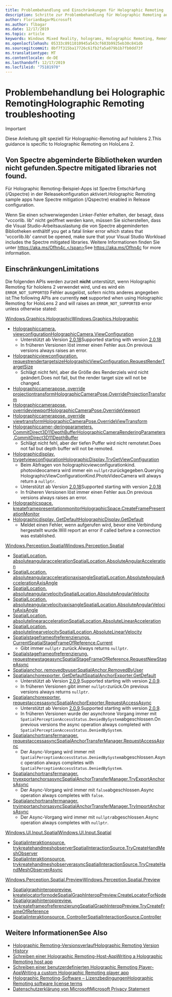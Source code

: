 ```yaml
---
title: Problembehandlung und Einschränkungen für Holographic Remoting
description: Schritte zur Problembehandlung für Holographic Remoting auf hololens 2.
author: FlorianBagarMicrosoft
ms.author: flbagar
ms.date: 12/17/2019
ms.topic: article
keywords: Windows Mixed Reality, holograms, Holographic Remoting, Remote Rendering, Netzwerk Rendering, hololens, Remote holograms, Problembehandlung, Hilfe
ms.openlocfilehash: 05333c8911010945a543cf603b9925eb30c841db
ms.sourcegitcommit: 8bf7f315ba17726c61fb2fa5a079b1b7fb0dd73f
ms.translationtype: MT
ms.contentlocale: de-DE
ms.lasthandoff: 12/17/2019
ms.locfileid: "75181970"
---
```

# <a name="holographic-remoting-troubleshooting"></a><span data-ttu-id="11c72-104">Problembehandlung bei Holographic Remoting</span><span class="sxs-lookup"><span data-stu-id="11c72-104">Holographic Remoting troubleshooting</span></span>

> [!IMPORTANT]
> <span data-ttu-id="11c72-105">Diese Anleitung gilt speziell für Holographic-Remoting auf hololens 2.</span><span class="sxs-lookup"><span data-stu-id="11c72-105">This guidance is specific to Holographic Remoting on HoloLens 2.</span></span>

## <a name="spectre-mitigated-libraries-not-found"></a><span data-ttu-id="11c72-106">Von Spectre abgeminderte Bibliotheken wurden nicht gefunden.</span><span class="sxs-lookup"><span data-stu-id="11c72-106">Spectre mitigated libraries not found.</span></span>

<span data-ttu-id="11c72-107">Für Holographic Remoting-Beispiel-Apps ist Spectre Entschärfung (/Qspectre) in der Releasekonfiguration aktiviert.</span><span class="sxs-lookup"><span data-stu-id="11c72-107">Holographic Remoting sample apps have Spectre mitigation (/Qspectre) enabled in Release configuration.</span></span>

<span data-ttu-id="11c72-108">Wenn Sie einen schwerwiegenden Linker-Fehler erhalten, der besagt, dass "vccorlib. lib" nicht geöffnet werden kann, müssen Sie sicherstellen, dass die Visual Studio-Arbeitsauslastung die von Spectre abgeminderten Bibliotheken enthält</span><span class="sxs-lookup"><span data-stu-id="11c72-108">If you get a fatal linker error which states that 'vccorlib.lib' cannot be opened, make sure that your Visual Studio Workload includes the Spectre mitigated libraries.</span></span> <span data-ttu-id="11c72-109">Weitere Informationen finden Sie unter https://aka.ms/Ofhn4c.</span><span class="sxs-lookup"><span data-stu-id="11c72-109">See https://aka.ms/Ofhn4c for more information.</span></span>

## <a name="limitations"></a><span data-ttu-id="11c72-110">Einschränkungen</span><span class="sxs-lookup"><span data-stu-id="11c72-110">Limitations</span></span>

<span data-ttu-id="11c72-111">Die folgenden APIs werden zurzeit **nicht** unterstützt, wenn Holographic Remoting für hololens 2 verwendet wird, und es wird ein ```ERROR_NOT_SUPPORTED``` Fehler ausgelöst, sofern nichts anderes angegeben ist:</span><span class="sxs-lookup"><span data-stu-id="11c72-111">The following APIs are currently **not** supported when using Holographic Remoting for HoloLens 2 and will raises an ```ERROR_NOT_SUPPORTED``` error unless otherwise stated:</span></span>

[<span data-ttu-id="11c72-112">Windows.Graphics.Holographic</span><span class="sxs-lookup"><span data-stu-id="11c72-112">Windows.Graphics.Holographic</span></span>](https://docs.microsoft.com/uwp/api/windows.graphics.holographic)

* [<span data-ttu-id="11c72-113">Holographiccamera. viewconfiguration</span><span class="sxs-lookup"><span data-stu-id="11c72-113">HolographicCamera.ViewConfiguration</span></span>](https://docs.microsoft.com/uwp/api/windows.graphics.holographic.holographiccamera.viewconfiguration)
  - <span data-ttu-id="11c72-114">Unterstützt ab Version [2.0.18](holographic-remoting-version-history.md#v2.0.18)</span><span class="sxs-lookup"><span data-stu-id="11c72-114">Supported starting with version [2.0.18](holographic-remoting-version-history.md#v2.0.18)</span></span>
  - <span data-ttu-id="11c72-115">In früheren Versionen löst immer einen Fehler aus.</span><span class="sxs-lookup"><span data-stu-id="11c72-115">On previous versions always raises an error.</span></span>
* [<span data-ttu-id="11c72-116">Holographicviewconfiguration. requestrendertargetsize</span><span class="sxs-lookup"><span data-stu-id="11c72-116">HolographicViewConfiguration.RequestRenderTargetSize</span></span>](https://docs.microsoft.com/uwp/api/windows.graphics.holographic.holographicviewconfiguration.requestrendertargetsize#Windows_Graphics_Holographic_HolographicViewConfiguration_RequestRenderTargetSize_Windows_Foundation_Size_)
  - <span data-ttu-id="11c72-117">Schlägt nicht fehl, aber die Größe des Renderziels wird nicht geändert.</span><span class="sxs-lookup"><span data-stu-id="11c72-117">Does not fail, but the render target size will not be changed.</span></span>
* [<span data-ttu-id="11c72-118">Holographiccamerapose. override projectiontransform</span><span class="sxs-lookup"><span data-stu-id="11c72-118">HolographicCameraPose.OverrideProjectionTransform</span></span>](https://docs.microsoft.com/uwp/api/windows.graphics.holographic.holographiccamerapose.overrideprojectiontransform)
* [<span data-ttu-id="11c72-119">Holographiccamerapose. overrideviewport</span><span class="sxs-lookup"><span data-stu-id="11c72-119">HolographicCameraPose.OverrideViewport</span></span>](https://docs.microsoft.com/uwp/api/windows.graphics.holographic.holographiccamerapose.overrideviewport)
* [<span data-ttu-id="11c72-120">Holographiccamerapose. override viewtransform</span><span class="sxs-lookup"><span data-stu-id="11c72-120">HolographicCameraPose.OverrideViewTransform</span></span>](https://docs.microsoft.com/uwp/api/windows.graphics.holographic.holographiccamerapose.overrideviewtransform)
* [<span data-ttu-id="11c72-121">Holographiccamer-deringparameters. CommitDirect3D11DepthBuffer</span><span class="sxs-lookup"><span data-stu-id="11c72-121">HolographicCameraRenderingParameters.CommitDirect3D11DepthBuffer</span></span>](https://docs.microsoft.com/uwp/api/windows.graphics.holographic.holographiccamerarenderingparameters.commitdirect3d11depthbuffer#Windows_Graphics_Holographic_HolographicCameraRenderingParameters_CommitDirect3D11DepthBuffer_Windows_Graphics_DirectX_Direct3D11_IDirect3DSurface_)
  - <span data-ttu-id="11c72-122">Schlägt nicht fehl, aber der tiefen Puffer wird nicht remotetet.</span><span class="sxs-lookup"><span data-stu-id="11c72-122">Does not fail but depth buffer will not be remoted.</span></span>
* [<span data-ttu-id="11c72-123">Holographicdisplay. trygetviewconfiguration</span><span class="sxs-lookup"><span data-stu-id="11c72-123">HolographicDisplay.TryGetViewConfiguration</span></span>](https://docs.microsoft.com/uwp/api/windows.graphics.holographic.holographicdisplay.trygetviewconfiguration)
  - <span data-ttu-id="11c72-124">Beim Abfragen von holographicviewconfigurationkind. photovideocamera wird immer ein ```nullptr```zurückgegeben.</span><span class="sxs-lookup"><span data-stu-id="11c72-124">Querying HolographicViewConfigurationKind.PhotoVideoCamera will always return a ```nullptr```.</span></span>
  - <span data-ttu-id="11c72-125">Unterstützt ab Version [2.0.18](holographic-remoting-version-history.md#v2.0.18)</span><span class="sxs-lookup"><span data-stu-id="11c72-125">Supported starting with version [2.0.18](holographic-remoting-version-history.md#v2.0.18)</span></span>
  - <span data-ttu-id="11c72-126">In früheren Versionen löst immer einen Fehler aus.</span><span class="sxs-lookup"><span data-stu-id="11c72-126">On previous versions always raises an error.</span></span>
* [<span data-ttu-id="11c72-127">Holographicspace. kreateframepresentationmonitor</span><span class="sxs-lookup"><span data-stu-id="11c72-127">HolographicSpace.CreateFramePresentationMonitor</span></span>](https://docs.microsoft.com/uwp/api/windows.graphics.holographic.holographicspace.createframepresentationmonitor)
* [<span data-ttu-id="11c72-128">Holographicdisplay. GetDefault</span><span class="sxs-lookup"><span data-stu-id="11c72-128">HolographicDisplay.GetDefault</span></span>](https://docs.microsoft.com/uwp/api/windows.graphics.holographic.holographicdisplay.getdefault#Windows_Graphics_Holographic_HolographicDisplay_GetDefault)
  - <span data-ttu-id="11c72-129">Meldet einen Fehler, wenn aufgerufen wird, bevor eine Verbindung hergestellt wurde.</span><span class="sxs-lookup"><span data-stu-id="11c72-129">Will report an error if called before a connection was established.</span></span>


[<span data-ttu-id="11c72-130">Windows.Perception.Spatial</span><span class="sxs-lookup"><span data-stu-id="11c72-130">Windows.Perception.Spatial</span></span>](https://docs.microsoft.com/uwp/api/windows.perception.spatial)

* [<span data-ttu-id="11c72-131">SpatialLocation. absoluteangularacceleration</span><span class="sxs-lookup"><span data-stu-id="11c72-131">SpatialLocation.AbsoluteAngularAcceleration</span></span>](https://docs.microsoft.com/uwp/api/windows.perception.spatial.spatiallocation.absoluteangularacceleration)
* [<span data-ttu-id="11c72-132">SpatialLocation. absoluteangularaccelerationaxisangle</span><span class="sxs-lookup"><span data-stu-id="11c72-132">SpatialLocation.AbsoluteAngularAccelerationAxisAngle</span></span>](https://docs.microsoft.com/uwp/api/windows.perception.spatial.spatiallocation.absoluteangularaccelerationaxisangle)
* [<span data-ttu-id="11c72-133">SpatialLocation. absoluteangularvelocity</span><span class="sxs-lookup"><span data-stu-id="11c72-133">SpatialLocation.AbsoluteAngularVelocity</span></span>](https://docs.microsoft.com/uwp/api/windows.perception.spatial.spatiallocation.absoluteangularvelocity)
* [<span data-ttu-id="11c72-134">SpatialLocation. absoluteangularvelocityaxisangle</span><span class="sxs-lookup"><span data-stu-id="11c72-134">SpatialLocation.AbsoluteAngularVelocityAxisAngle</span></span>](https://docs.microsoft.com/uwp/api/windows.perception.spatial.spatiallocation.absoluteangularvelocityaxisangle)
* [<span data-ttu-id="11c72-135">SpatialLocation. absolutelinearacceleration</span><span class="sxs-lookup"><span data-stu-id="11c72-135">SpatialLocation.AbsoluteLinearAcceleration</span></span>](https://docs.microsoft.com/uwp/api/windows.perception.spatial.spatiallocation.absolutelinearacceleration)
* [<span data-ttu-id="11c72-136">SpatialLocation. absolutelinearvelocity</span><span class="sxs-lookup"><span data-stu-id="11c72-136">SpatialLocation.AbsoluteLinearVelocity</span></span>](https://docs.microsoft.com/uwp/api/windows.perception.spatial.spatiallocation.absolutelinearvelocity)
* [<span data-ttu-id="11c72-137">Spatialstageframeofreferenzierungs. Current</span><span class="sxs-lookup"><span data-stu-id="11c72-137">SpatialStageFrameOfReference.Current</span></span>](https://docs.microsoft.com/uwp/api/windows.perception.spatial.spatialstageframeofreference.current)
  - <span data-ttu-id="11c72-138">Gibt immer ```nullptr``` zurück.</span><span class="sxs-lookup"><span data-stu-id="11c72-138">Always returns ```nullptr```.</span></span>
* [<span data-ttu-id="11c72-139">Spatialstageframeofreferenzierung. requestnewstageasync</span><span class="sxs-lookup"><span data-stu-id="11c72-139">SpatialStageFrameOfReference.RequestNewStageAsync</span></span>](https://docs.microsoft.com/uwp/api/windows.perception.spatial.spatialstageframeofreference.requestnewstageasync)
* [<span data-ttu-id="11c72-140">Spatialanchor. removedbyuser</span><span class="sxs-lookup"><span data-stu-id="11c72-140">SpatialAnchor.RemovedByUser</span></span>](https://docs.microsoft.com/uwp/api/windows.perception.spatial.spatialanchor.removedbyuser)
* [<span data-ttu-id="11c72-141">Spatialanchorexporter. GetDefault</span><span class="sxs-lookup"><span data-stu-id="11c72-141">SpatialAnchorExporter.GetDefault</span></span>](https://docs.microsoft.com/uwp/api/windows.perception.spatial.spatialanchorexporter.getdefault
)
  - <span data-ttu-id="11c72-142">Unterstützt ab Version [2.0.9](holographic-remoting-version-history.md#v2.0.9).</span><span class="sxs-lookup"><span data-stu-id="11c72-142">Supported starting with version [2.0.9](holographic-remoting-version-history.md#v2.0.9).</span></span> 
  - <span data-ttu-id="11c72-143">In früheren Versionen gibt immer ```nullptr```zurück.</span><span class="sxs-lookup"><span data-stu-id="11c72-143">On previous versions always returns ```nullptr```.</span></span> 
* [<span data-ttu-id="11c72-144">Spatialanchorexporter. requestaccessasync</span><span class="sxs-lookup"><span data-stu-id="11c72-144">SpatialAnchorExporter.RequestAccessAsync</span></span>](https://docs.microsoft.com/uwp/api/windows.perception.spatial.spatialanchorexporter.requestaccessasync
)
  - <span data-ttu-id="11c72-145">Unterstützt ab Version [2.0.9](holographic-remoting-version-history.md#v2.0.9).</span><span class="sxs-lookup"><span data-stu-id="11c72-145">Supported starting with version [2.0.9](holographic-remoting-version-history.md#v2.0.9).</span></span> 
  - <span data-ttu-id="11c72-146">In früheren Versionen wurde der asynchrone Vorgang immer mit ```SpatialPerceptionAccessStatus.DeniedBySystem```abgeschlossen.</span><span class="sxs-lookup"><span data-stu-id="11c72-146">On previous versions the async operation always completed with ```SpatialPerceptionAccessStatus.DeniedBySystem```.</span></span>
* [<span data-ttu-id="11c72-147">Spatialanchortransfermanager. requestaccessasync</span><span class="sxs-lookup"><span data-stu-id="11c72-147">SpatialAnchorTransferManager.RequestAccessAsync</span></span>](https://docs.microsoft.com/uwp/api/windows.perception.spatial.spatialanchortransfermanager.requestaccessasync#Windows_Perception_Spatial_SpatialAnchorTransferManager_RequestAccessAsync)
  - <span data-ttu-id="11c72-148">Der Async-Vorgang wird immer mit ```SpatialPerceptionAccessStatus.DeniedBySystem```abgeschlossen.</span><span class="sxs-lookup"><span data-stu-id="11c72-148">Async operation always completes with ```SpatialPerceptionAccessStatus.DeniedBySystem```.</span></span>
* [<span data-ttu-id="11c72-149">Spatialanchortransfermanager. tryexportanchorsasync</span><span class="sxs-lookup"><span data-stu-id="11c72-149">SpatialAnchorTransferManager.TryExportAnchorsAsync</span></span>](https://docs.microsoft.com/uwp/api/windows.perception.spatial.spatialanchortransfermanager.tryexportanchorsasync#Windows_Perception_Spatial_SpatialAnchorTransferManager_TryExportAnchorsAsync_Windows_Foundation_Collections_IIterable_Windows_Foundation_Collections_IKeyValuePair_System_String_Windows_Perception_Spatial_SpatialAnchor___Windows_Storage_Streams_IOutputStream_)
  - <span data-ttu-id="11c72-150">Der Async-Vorgang wird immer mit ```false```abgeschlossen.</span><span class="sxs-lookup"><span data-stu-id="11c72-150">Async operation always completes with ```false```.</span></span>
* [<span data-ttu-id="11c72-151">Spatialanchortransfermanager. tryimportanchorsasync</span><span class="sxs-lookup"><span data-stu-id="11c72-151">SpatialAnchorTransferManager.TryImportAnchorsAsync</span></span>](https://docs.microsoft.com/uwp/api/windows.perception.spatial.spatialanchortransfermanager.tryimportanchorsasync
)
  - <span data-ttu-id="11c72-152">Der Async-Vorgang wird immer mit ```nullptr```abgeschlossen.</span><span class="sxs-lookup"><span data-stu-id="11c72-152">Async operation always completes with ```nullptr```.</span></span>

[<span data-ttu-id="11c72-153">Windows.UI.Input.Spatial</span><span class="sxs-lookup"><span data-stu-id="11c72-153">Windows.UI.Input.Spatial</span></span>](https://docs.microsoft.com/uwp/api/windows.ui.input.spatial)

* [<span data-ttu-id="11c72-154">Spatialinteraktionsource. trykreatehandmeshobserver</span><span class="sxs-lookup"><span data-stu-id="11c72-154">SpatialInteractionSource.TryCreateHandMeshObserver</span></span>](https://docs.microsoft.com/uwp/api/windows.ui.input.spatial.spatialinteractionsource.trycreatehandmeshobserver#Windows_UI_Input_Spatial_SpatialInteractionSource_TryCreateHandMeshObserver)
* [<span data-ttu-id="11c72-155">Spatialinteraktionsource. trykreatehandmeshobserverasync</span><span class="sxs-lookup"><span data-stu-id="11c72-155">SpatialInteractionSource.TryCreateHandMeshObserverAsync</span></span>](https://docs.microsoft.com/uwp/api/windows.ui.input.spatial.spatialinteractionsource.trycreatehandmeshobserverasync)

[<span data-ttu-id="11c72-156">Windows.Perception.Spatial.Preview</span><span class="sxs-lookup"><span data-stu-id="11c72-156">Windows.Perception.Spatial.Preview</span></span>](https://docs.microsoft.com/uwp/api/windows.perception.spatial.preview)

* [<span data-ttu-id="11c72-157">Spatialgraphinteroppreview. kreatelocatorfornode</span><span class="sxs-lookup"><span data-stu-id="11c72-157">SpatialGraphInteropPreview.CreateLocatorForNode</span></span>](https://docs.microsoft.com/uwp/api/windows.perception.spatial.preview.spatialgraphinteroppreview.createlocatorfornode)
* [<span data-ttu-id="11c72-158">Spatialgraphinteroppreview. trykreateframeofreferenzierung</span><span class="sxs-lookup"><span data-stu-id="11c72-158">SpatialGraphInteropPreview.TryCreateFrameOfReference</span></span>](https://docs.microsoft.com/uwp/api/windows.perception.spatial.preview.spatialgraphinteroppreview.trycreateframeofreference)
* [<span data-ttu-id="11c72-159">Spatialinteraktionsource. Controller</span><span class="sxs-lookup"><span data-stu-id="11c72-159">SpatialInteractionSource.Controller</span></span>](https://docs.microsoft.com/uwp/api/windows.ui.input.spatial.spatialinteractionsource.controller#Windows_UI_Input_Spatial_SpatialInteractionSource_Controller)

## <a name="see-also"></a><span data-ttu-id="11c72-160">Weitere Informationen</span><span class="sxs-lookup"><span data-stu-id="11c72-160">See Also</span></span>
* [<span data-ttu-id="11c72-161">Holographic Remoting-Versionsverlauf</span><span class="sxs-lookup"><span data-stu-id="11c72-161">Holographic Remoting Version History</span></span>](holographic-remoting-version-history.md)
* [<span data-ttu-id="11c72-162">Schreiben einer Holographic Remoting-Host-App</span><span class="sxs-lookup"><span data-stu-id="11c72-162">Writing a Holographic Remoting host app</span></span>](holographic-remoting-create-host.md)
* [<span data-ttu-id="11c72-163">Schreiben einer benutzerdefinierten Holographic Remoting Player-App</span><span class="sxs-lookup"><span data-stu-id="11c72-163">Writing a custom Holographic Remoting player app</span></span>](holographic-remoting-create-player.md)
* [<span data-ttu-id="11c72-164">Holographic Remoting-Software – Lizenzbedingungen</span><span class="sxs-lookup"><span data-stu-id="11c72-164">Holographic Remoting software license terms</span></span>](https://docs.microsoft.com/legal/mixed-reality/microsoft-holographic-remoting-software-license-terms)
* [<span data-ttu-id="11c72-165">Datenschutzerklärung von Microsoft</span><span class="sxs-lookup"><span data-stu-id="11c72-165">Microsoft Privacy Statement</span></span>](https://go.microsoft.com/fwlink/?LinkId=521839)
